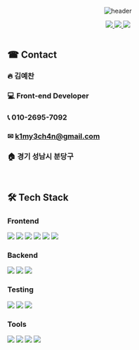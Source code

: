<div align="center">

![header](https://capsule-render.vercel.app/api?type=Speech&color=gradient&height=300&section=header&text=😎%20Welcome%20!&fontSize=90)

<a href='https://k1my3ch4ns.notion.site/1cac98c1db05805bb6e8c4c02a55c72c?pvs=74' target="_blank">
   <img src='https://img.shields.io/badge/Resume-633DE5?style=for-the-badge&labelColor=4C566A'>
</a>
<a href='https://portfolio.k1my3ch4n.xyz/' target="_blank">
   <img src='https://img.shields.io/badge/Portfolio-skyblue?style=for-the-badge&labelColor=4C566A'>
</a>
<a href='https://blog.k1my3ch4n.xyz/' target="_blank">
   <img src='https://img.shields.io/badge/blog-green?style=for-the-badge&labelColor=4C566A'>
</a>

</div>

<br>

## ☎ Contact

### 🔥 김예찬
### 💻 Front-end Developer
### 📞 010-2695-7092
### ✉ k1my3ch4n@gmail.com
### 🏠 경기 성남시 분당구

<br>

## 🛠 Tech Stack

### Frontend

<div>
  <img src="https://img.shields.io/badge/Typescript-3178C6?style=flat-square&logo=Typescript&logoColor=white"/> 
  <img src="https://img.shields.io/badge/React-61DAFB?style=flat-square&logo=react&logoColor=white"/>
  <img src="https://img.shields.io/badge/Vite-646CFF?style=flat-square&logo=vite&logoColor=white"/>
  <img src="https://img.shields.io/badge/Recoil-3578E5?style=flat-square&logo=Recoil&logoColor=white"/>
  <img src="https://img.shields.io/badge/HTML5-E34F26?style=flat-square&logo=html5&logoColor=white"/>
  <img src="https://img.shields.io/badge/CSS-663399?style=flat-square&logo=css&logoColor=white"/>
</div>

### Backend

<div>
  <img src="https://img.shields.io/badge/Apollo%20graphql-311C87?style=flat-square&logo=apollographql&logoColor=white"/>
  <img src="https://img.shields.io/badge/Graphql-E10098?style=flat-square&logo=Graphql&logoColor=white"/>
  <img src="https://img.shields.io/badge/Axios-5A29E4?style=flat-square&logo=axios&logoColor=white"/>
</div>

### Testing

<div>
  <img src="https://img.shields.io/badge/Jest-C21325?style=flat-square&logo=jest&logoColor=white"/>
  <img src="https://img.shields.io/badge/Vitest-6E9F18?style=flat-square&logo=vitest&logoColor=white"/>
  <img src="https://img.shields.io/badge/Testing%20library-E33332?style=flat-square&logo=testinglibrary&logoColor=white"/>
</div>

### Tools

<div>
  <img src="https://img.shields.io/badge/Github%20Actions-2088FF?style=flat-square&logo=githubactions&logoColor=white"/>
  <img src="https://img.shields.io/badge/Mock%20Service%20Worker-FF6A33?style=flat-square&logo=mockserviceworker&logoColor=white"/>
  <img src="https://img.shields.io/badge/Notion-000000?style=flat-square&logo=notion&logoColor=white"/>
  <img src="https://img.shields.io/badge/Figma-F24E1E?style=flat-square&logo=figma&logoColor=white"/>
</div>


